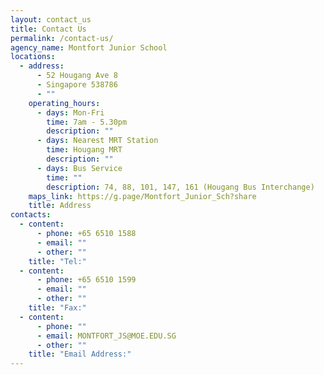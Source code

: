 ```yaml
---
layout: contact_us
title: Contact Us
permalink: /contact-us/
agency_name: Montfort Junior School
locations:
  - address:
      - 52 Hougang Ave 8
      - Singapore 538786
      - ""
    operating_hours:
      - days: Mon-Fri
        time: 7am - 5.30pm
        description: ""
      - days: Nearest MRT Station
        time: Hougang MRT
        description: ""
      - days: Bus Service
        time: ""
        description: 74, 88, 101, 147, 161 (Hougang Bus Interchange)
    maps_link: https://g.page/Montfort_Junior_Sch?share
    title: Address
contacts:
  - content:
      - phone: +65 6510 1588
      - email: ""
      - other: ""
    title: "Tel:"
  - content:
      - phone: +65 6510 1599
      - email: ""
      - other: ""
    title: "Fax:"
  - content:
      - phone: ""
      - email: MONTFORT_JS@MOE.EDU.SG
      - other: ""
    title: "Email Address:"
---
```

